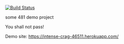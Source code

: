 [![Build Status](https://travis-ci.com/cydiann/myDemoApp.svg?branch=main)](https://travis-ci.com/cydiann/myDemoApp)

some 481 demo project

You shall not pass!

Demo site: https://intense-crag-46511.herokuapp.com/